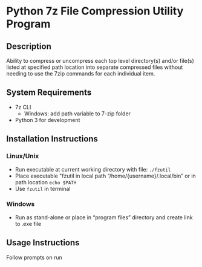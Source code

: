 # Python 7z File Compression Utility Program #

## Description ##

Ability to compress or uncompress each top level directory(s) and/or file(s) listed at specified path location into separate compressed files without needing to use the 7zip commands for each individual item.

## System Requirements ##

- 7z CLI
    - Windows: add path variable to 7-zip folder
- Python 3 for development

## Installation Instructions ##
### Linux/Unix

- Run executable at current working directory with file: `./fzutil`
- Place executable "fzutil in local path “/home/{username}/.local/bin” or in path location `echo $PATH`
- Use `fzutil` in terminal

### Windows #

- Run as stand-alone or place in “program files” directory and create link to .exe file

## Usage Instructions ##

Follow prompts on run